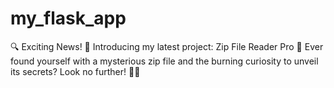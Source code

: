 # my_flask_app
🔍 Exciting News! 📂 Introducing my latest project: Zip File Reader Pro 🚀  Ever found yourself with a mysterious zip file and the burning curiosity to unveil its secrets? Look no further! 🕵️‍♂️

